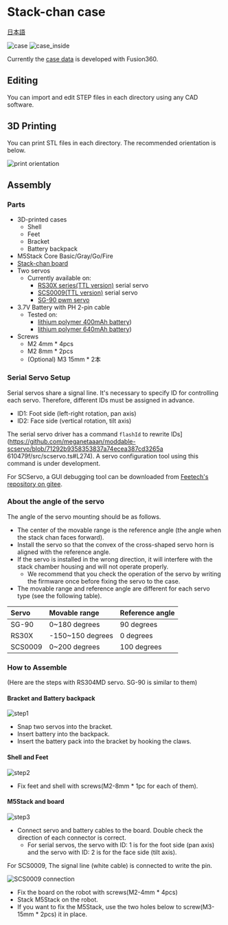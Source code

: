# Stack-chan case

[日本語](./README_ja.md)

![case](./docs/images/case.jpg)
![case_inside](./docs/images/case_inside.jpg)

Currently the [case data](https://a360.co/3gcw960) is developed with Fusion360.

## Editing

You can import and edit STEP files in each directory using any CAD software.

## 3D Printing

You can print STL files in each directory.
The recommended orientation is below.

![print orientation](./docs/images/print_orientation.jpg)

## Assembly

### Parts

* 3D-printed cases
  * Shell
  * Feet
  * Bracket
  * Battery backpack
* M5Stack Core Basic/Gray/Go/Fire
* [Stack-chan board](../schematics/README.md)
* Two servos
  * Currently available on:
    * [RS30X series(TTL version)](https://www.vstone.co.jp/robotshop/index.php?main_page=product_info&products_id=2685) serial servo
    * [SCS0009(TTL version)](https://www.switch-science.com/catalog/8042/) serial servo
    * [SG-90 pwm servo](https://akizukidenshi.com/catalog/g/gM-08761/)
* 3.7V Battery with PH 2-pin cable
  * Tested on:
    * [lithium polymer 400mAh battery](https://www.sengoku.co.jp/mod/sgk_cart/detail.php?code=EEHD-4YZL))
    * [lithium polymer 640mAh battery](https://www.sengoku.co.jp/mod/sgk_cart/detail.php?code=EEHD-5GHY))
* Screws
  * M2 4mm * 4pcs
  * M2 8mm * 2pcs
  * (Optional) M3 15mm * 2本

### Serial Servo Setup

Serial servos share a signal line. It's necessary to specify ID for controlling each servo.
Therefore, different IDs must be assigned in advance.

- ID1: Foot side (left-right rotation, pan axis)
- ID2: Face side (vertical rotation, tilt axis)

The serial servo driver has a command `flashId` to rewrite IDs](https://github.com/meganetaaan/moddable-scservo/blob/71292b9358353837a74ecea387cd3265a 610479f/src/scservo.ts#L274). A servo configuration tool using this command is under development.

For SCServo, a GUI debugging tool can be downloaded from [Feetech's repository on gitee](https://gitee.com/ftservo/fddebug).

### About the angle of the servo

The angle of the servo mounting should be as follows.

- The center of the movable range is the reference angle (the angle when the stack chan faces forward).
- Install the servo so that the convex of the cross-shaped servo horn is aligned with the reference angle.
- If the servo is installed in the wrong direction, it will interfere with the stack chamber housing and will not operate properly.
  - We recommend that you check the operation of the servo by writing the firmware once before fixing the servo to the case.
- The movable range and reference angle are different for each servo type (see the following table).

|Servo |Movable range |Reference angle |
|:------|:---------|:------|
|SG-90 |0~180 degrees |90 degrees |
|RS30X |-150~150 degrees |0 degrees |
|SCS0009|0~200 degrees |100 degrees |

### How to Assemble

(Here are the steps with RS304MD servo. SG-90 is similar to them)

#### Bracket and Battery backpack

![step1](./docs/videos/bracket.gif)

* Snap two servos into the bracket.
* Insert battery into the backpack.
* Insert the battery pack into the bracket by hooking the claws.

#### Shell and Feet

![step2](./docs/videos/shell_and_feet.gif)

* Fix feet and shell with screws(M2-8mm * 1pc for each of them).

#### M5Stack and board

![step3](./docs/videos/m5stack_and_board.gif)

* Connect servo and battery cables to the board. Double check the direction of each connector is correct.
  * For serial servos, the servo with ID: 1 is for the foot side (pan axis) and the servo with ID: 2 is for the face side (tilt axis).

For SCS0009, The signal line (white cable) is connected to write the pin.

![SCS0009 connection](./docs/images/scservo_cable_connection.jpg)

* Fix the board on the robot with screws(M2-4mm * 4pcs)
* Stack M5Stack on the robot.
* If you want to fix the M5Stack, use the two holes below to screw(M3-15mm * 2pcs) it in place.
